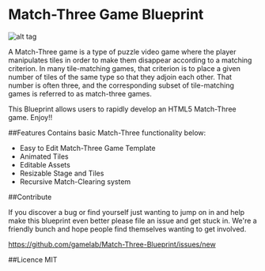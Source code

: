 Match-Three Game Blueprint 
======================================

![alt tag](http://oyster.ignimgs.com/mediawiki/apis.ign.com/marvel-puzzle-quest-dark-reign/thumb/e/e7/MPQ_010.jpg/468px-MPQ_010.jpg)

A Match-Three game is a type of puzzle video game where the player manipulates tiles in order to make them disappear according to a matching criterion. In many tile-matching games, that criterion is to place a given number of tiles of the same type so that they adjoin each other. That number is often three, and the corresponding subset of tile-matching games is referred to as match-three games.

This Blueprint allows users to rapidly develop an HTML5 Match-Three game. Enjoy!!


##Features
Contains basic Match-Three functionality below:
- Easy to Edit Match-Three Game Template
- Animated Tiles
- Editable Assets
- Resizable Stage and Tiles
- Recursive Match-Clearing system

##Contribute

If you discover a bug or find yourself just wanting to jump on in and help make this blueprint even better please file an issue and get stuck in. We're a friendly bunch and hope people find themselves wanting to get involved. 

https://github.com/gamelab/Match-Three-Blueprint/issues/new

##Licence
MIT